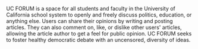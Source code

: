 UC FORUM is a space for all students and faculty in the
University of California school system to openly and freely
discuss politics, education, or anything else. Users can 
share their opinions by writing and posting articles. They
can also comment on, like, or dislike other users' articles,
allowing the article author to get a feel for public opinion.
UC FORUM seeks to foster healthy democratic debate with
an uncensored, diversity of ideas.